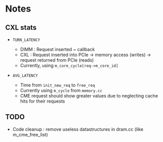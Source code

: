 # Notes

## CXL stats
- ```TURN_LATENCY```
  - DIMM : Request inserted ~ callback
  - CXL : Request inserted into PCIe -> memory access (writes) -> request returned from PCIe (reads)
  - Currently, using ```m_core_cycle[req->m_core_id]```

- ```AVG_LATENCY```
  - Time from ```init_new_req``` to ```free_req```
  - Currently using ```m_cycle``` from ```memory.cc```
  - CME request should show greater values due to neglecting cache hits for their requests

## TODO
- Code cleanup : remove useless datastructures in dram.cc (like m_cme_free_list)
